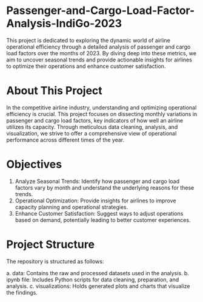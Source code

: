 # Passenger-and-Cargo-Load-Factor-Analysis-IndiGo-2023
This project is dedicated to exploring the dynamic world of airline operational efficiency through a detailed analysis of passenger and cargo load factors over the months of 2023. By diving deep into these metrics, we aim to uncover seasonal trends and provide actionable insights for airlines to optimize their operations and enhance customer satisfaction.

# About This Project
In the competitive airline industry, understanding and optimizing operational efficiency is crucial. This project focuses on dissecting monthly variations in passenger and cargo load factors, key indicators of how well an airline utilizes its capacity. Through meticulous data cleaning, analysis, and visualization, we strive to offer a comprehensive view of operational performance across different times of the year.

# Objectives
1. Analyze Seasonal Trends: Identify how passenger and cargo load factors vary by month and understand the underlying reasons for these trends.
2. Operational Optimization: Provide insights for airlines to improve capacity planning and operational strategies.
3. Enhance Customer Satisfaction: Suggest ways to adjust operations based on demand, potentially leading to better customer experiences.

# Project Structure
The repository is structured as follows:

a. data: Contains the raw and processed datasets used in the analysis.
b. ipynb file: Includes Python scripts for data cleaning, preparation, and analysis.
c. visualizations: Holds generated plots and charts that visualize the findings.
